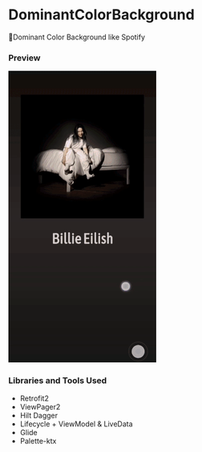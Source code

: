 # DominantColorBackground
🌈Dominant Color Background like Spotify
###  Preview
![](https://github.com/betulnecanli/DominantColorBackground/blob/master/source/spotify.gif?raw=true) 

### Libraries and Tools Used
- Retrofit2
- ViewPager2
- Hilt Dagger
- Lifecycle + ViewModel & LiveData
- Glide
- Palette-ktx
